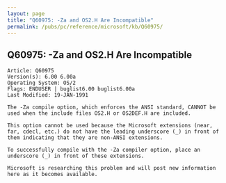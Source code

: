 ```yaml
---
layout: page
title: "Q60975: -Za and OS2.H Are Incompatible"
permalink: /pubs/pc/reference/microsoft/kb/Q60975/
---
```


## Q60975: -Za and OS2.H Are Incompatible

	Article: Q60975
	Version(s): 6.00 6.00a
	Operating System: OS/2
	Flags: ENDUSER | buglist6.00 buglist6.00a
	Last Modified: 19-JAN-1991
	
	The -Za compile option, which enforces the ANSI standard, CANNOT be
	used when the include files OS2.H or OS2DEF.H are included.
	
	This option cannot be used because the Microsoft extensions (near,
	far, cdecl, etc.) do not have the leading underscore (_) in front of
	them indicating that they are non-ANSI extensions.
	
	To successfully compile with the -Za compiler option, place an
	underscore (_) in front of these extensions.
	
	Microsoft is researching this problem and will post new information
	here as it becomes available.
